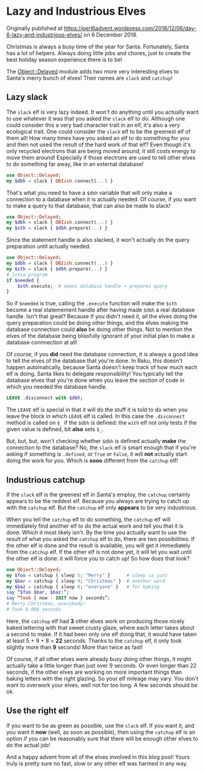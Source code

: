 Lazy and Industrious Elves
==========================

Originally published at https://perl6advent.wordpress.com/2018/12/06/day-6-lazy-and-industrious-elves/ on 6 December 2018.

Christmas is always a busy time of the year for Santa. Fortunately, Santa has a lot of helpers. Always doing little jobs and chores, just to create the best holiday season experience there is to be!

The [Object::Delayed](https://modules.raku.org/dist/Object::Delayed) module adds two more very interesting elves to Santa's merry bunch of elves! Their names are `slack` and `catchup`!

Lazy slack
----------
The `slack` elf is very lazy indeed. It won't do anything until you actually want to use whatever it was that you asked the `slack` elf to do. Although one could consider this a very bad character trait in an elf, it's also a very ecological trait. One could consider the `slack` elf to be the greenest elf of them all! How many times have you asked an elf to do something for you and then not used the result of the hard work of that elf? Even though it's only recycled electrons that are being moved around, it still costs energy to move them around! Especially if those electrons are used to tell other elves to do something far away, like in an external database!

```` raku
use Object::Delayed;
my $dbh = slack { DBIish.connect(...) }
````

That's what you need to have a `$dbh` variable that will only make a connection to a database when it is actually needed. Of course, if you want to make a query to that database, that can also be made to slack!

```` raku
use Object::Delayed;
my $dbh = slack { DBIish.connect(...) }
my $sth = slack { $dbh.prepare(...) }
````

Since the statement handle is also slacked, it won't actually do the query preparation until actually needed.

```` raku
use Object::Delayed;
my $dbh = slack { DBIish.connect(...) }
my $sth = slack { $dbh.prepare(...) }
# lotsa program
if $needed {
    $sth.execute;  # opens database handle + prepares query
}
````

So if `$needed` is true, calling the `.execute` function will make the `$sth` become a real statemement handle after having made `$dbh` a real database handle. Isn't that great? Because if you didn't need it, all the elves doing the query preparation could be doing other things, and the elves making the database connection could **also** be doing other things. Not to mention the elves of the database being blissfully ignorant of your initial plan to make a database connnection at all!

Of course, if you **did** need the database connection, it is always a good idea to tell the elves of the database that you're done. In Raku, this doesn't happen automatically, because Santa doesn't keep track of how much each elf is doing. Santa likes to delegate responsibility! You typically tell the database elves that you're done when you leave the section of code in which you needed the database handle.

```` raku
LEAVE .disconnect with $dbh;
````

The `LEAVE` elf is special in that it will do the stuff it is told to do when you leave the block in which `LEAVE` elf is called. In this case the `.disconnect` method is called on `$_` if the `$dbh` is defined: the `with` elf not only tests if the given value is defined, bit **also** sets `$_`.

But, but, but, won't checking whether `$dbh` is defined actually **make** the connection to the database? No, the `slack` elf is smart enough that if you're asking if something is `.defined`, or `True` or `False`, it will **not** actually start doing the work for you. Which is **sooo** different from the `catchup` elf!

Industrious catchup
-------------------
If the `slack` elf is the greenest elf in Santa's employ, the `catchup` certainly appears to be the reddest elf. Because you always are trying to catch up with the `catchup` elf. But the `catchup` elf only **appears** to be very industrious.

When you tell the `catchup` elf to do something, the `catchup` elf will immediately find another elf to do the actual work and tell you that it is done. Which it most likely isn't. By the time you actually want to use the result of what you asked the `catchup` elf to do, there are two possibilities: If the other elf is done and the result is available, you will get it immediately from the `catchup` elf. If the other elf is not done yet, it will let you wait until the other elf is done: it will force you to catch up! So how does that look?

```` raku
use Object::Delayed;
my $foo = catchup { sleep 5; "Merry" }      # sleep is just
my $bar = catchup { sleep 9; "Christmas" }  # another word
my $baz = catchup { sleep 8; "everyone" }   # for baking
say “$foo $bar, $baz!”;
say “Took { now - INIT now } seconds”;
# Merry Christmas, everybody!
# Took 9.008 seconds
````

Here, the `catchup` elf had **3** other elves work on producing those nicely baked lettering with that sweet crusty glaze, where each letter takes about a second to make. If it had been only one elf doing that, it would have taken at least 5 + 9 + 8 = **22** seconds. Thanks to the `catchup` elf, it only took slightly more than **9** seconds! More than twice as fast!

Of course, if all other elves were already busy doing other things, it might actually take a little longer than just over 9 seconds. Or even longer than 22 seconds, if the other elves are working on more important things than baking letters with the right glazing. So your elf mileage may vary. You don't want to overwork your elves, well not for too long. A few seconds should be ok.

Use the right elf
-----------------
If you want to be as green as possible, use the `slack` elf. If you want it, and you want it **now** (well, as soon as possible), then using the `catchup` elf is an option if you can be reasonably sure that there will be enough other elves to do the actual job!

And a happy advent from all of the elves involved in this blog post! Yours truly is pretty sure no fast, slow or any other elf was harmed in any way.
